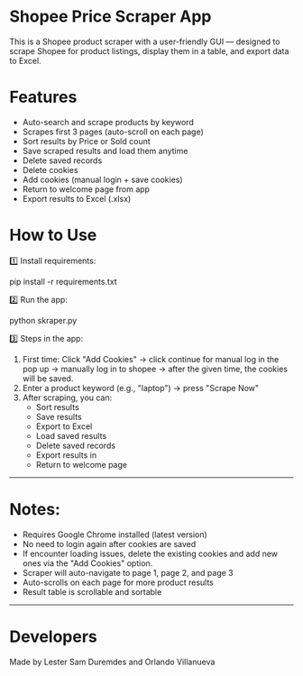 # Shopee Price Scraper App

This is a Shopee product scraper with a user-friendly GUI — designed to scrape Shopee for product listings, display them in a table, and export data to Excel.

# Features
- Auto-search and scrape products by keyword
- Scrapes first 3 pages (auto-scroll on each page)
- Sort results by Price or Sold count
- Save scraped results and load them anytime
- Delete saved records
- Delete cookies
- Add cookies (manual login + save cookies)
- Return to welcome page from app
- Export results to Excel (.xlsx)

# How to Use

1️⃣ Install requirements:

pip install -r requirements.txt


2️⃣ Run the app:

python skraper.py

3️⃣ Steps in the app:

1. First time: Click "Add Cookies" → click continue for manual log in the pop up → manually log in to shopee → after the given time, the cookies will be saved.
2. Enter a product keyword (e.g., "laptop") → press "Scrape Now"
3. After scraping, you can:
    - Sort results
    - Save results
    - Export to Excel
    - Load saved results
    - Delete saved records
    - Export results in 
    - Return to welcome page

---

# Notes:
- Requires Google Chrome installed (latest version)
- No need to login again after cookies are saved
- If encounter loading issues, delete the existing cookies and add new ones via the "Add Cookies" option.
- Scraper will auto-navigate to page 1, page 2, and page 3
- Auto-scrolls on each page for more product results
- Result table is scrollable and sortable

---

# Developers
Made by Lester Sam Duremdes and Orlando Villanueva
